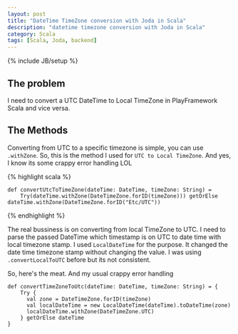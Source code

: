 ```yaml
---
layout: post
title: "DateTime TimeZone conversion with Joda in Scala"
description: "datetime timezone conversion with Joda in Scala"
category: Scala
tags: [Scala, Joda, backend]
---
```

{% include JB/setup %}

## The problem

I need to convert a UTC DateTime to Local TimeZone in PlayFramework Scala and vice versa.

## The Methods

Converting from UTC to a specific timezone is simple, you can use `.withZone`. So, this is the method I used for `UTC to Local TimeZone`. And yes, I know its some crappy error handling LOL

{% highlight scala %}

	def convertUtcToTimeZone(dateTime: DateTime, timeZone: String) =
    	Try(dateTime.withZone(DateTimeZone.forID(timeZone))) getOrElse dateTime.withZone(DateTimeZone.forID("Etc/UTC"))
    	
{% endhighlight %}

The real bussiness is on converting from local TimeZone to UTC. I need to parse the passed DateTime which timestamp is on UTC to date time with local timezone stamp. I used `LocalDateTime` for the purpose. It changed the date time timezone stamp without changing the value. I was using `.convertLocalToUTC` before but its not consistent.

So, here's the meat. And my usual crappy error handling

	def convertTimeZoneToUtc(dateTime: DateTime, timeZone: String) = {
	    Try {
	      val zone = DateTimeZone.forID(timeZone)
	      val localDateTime = new LocalDateTime(dateTime).toDateTime(zone)
	      localDateTime.withZone(DateTimeZone.UTC)
	    } getOrElse dateTime
	}

